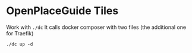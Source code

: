 # OpenPlaceGuide Tiles

Work with `./dc`
It calls docker composer with two files (the additional one for Traefik)

`./dc up -d`


